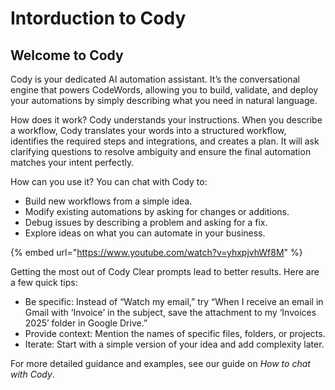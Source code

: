 # Intorduction to Cody

## Welcome to Cody

Cody is your dedicated AI automation assistant. It’s the conversational engine that powers CodeWords, allowing you to build, validate, and deploy your automations by simply describing what you need in natural language.

How does it work? Cody understands your instructions. When you describe a workflow, Cody translates your words into a structured workflow, identifies the required steps and integrations, and creates a plan. It will ask clarifying questions to resolve ambiguity and ensure the final automation matches your intent perfectly.

How can you use it? You can chat with Cody to:

* Build new workflows from a simple idea.
* Modify existing automations by asking for changes or additions.
* Debug issues by describing a problem and asking for a fix.
* Explore ideas on what you can automate in your business.

{% embed url="https://www.youtube.com/watch?v=yhxpjvhWf8M" %}

Getting the most out of Cody Clear prompts lead to better results. Here are a few quick tips:

* Be specific: Instead of “Watch my email,” try “When I receive an email in Gmail with ‘Invoice’ in the subject, save the attachment to my ‘Invoices 2025’ folder in Google Drive.”
* Provide context: Mention the names of specific files, folders, or projects.
* Iterate: Start with a simple version of your idea and add complexity later.

For more detailed guidance and examples, see our guide on _How to chat with Cody_.
